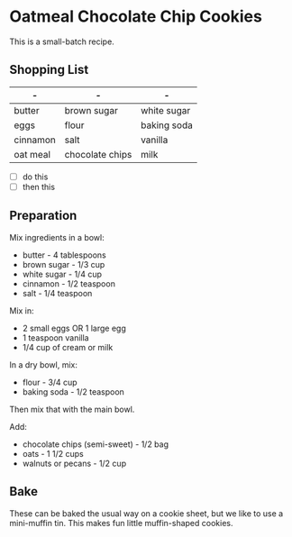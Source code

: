 # Oatmeal Chocolate Chip Cookies

This is a small-batch recipe.

## Shopping List

| *-* | *-* | *-* |
| --- | --- | --- |
| butter | brown sugar | white sugar |
| eggs | flour | baking soda |
| cinnamon | salt | vanilla |
| oat meal | chocolate chips | milk |

- [ ] do this
- [ ] then this

## Preparation

Mix ingredients in a bowl:

* butter - 4 tablespoons
* brown sugar - 1/3 cup
* white sugar - 1/4 cup
* cinnamon - 1/2 teaspoon
* salt - 1/4 teaspoon

Mix in:

* 2 small eggs OR 1 large egg
* 1 teaspoon vanilla
* 1/4 cup of cream or milk

In a dry bowl, mix:

* flour - 3/4 cup
* baking soda - 1/2 teaspoon

Then mix that with the main bowl.

Add:

* chocolate chips (semi-sweet) - 1/2 bag
* oats - 1 1/2 cups
* walnuts or pecans - 1/2 cup

## Bake

These can be baked the usual way on a cookie sheet, but we like to use a mini-muffin tin.  This makes fun little muffin-shaped cookies.
